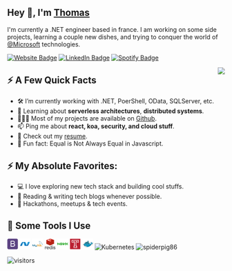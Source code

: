 <h2>Hey 👋, I'm <a href="https://www.linkedin.com/in/thomas-illiet">Thomas</a></h2>
<p>I'm currently a .NET engineer based in france. I am working on some side projects, learning a couple new dishes, and trying to conquer the world of <a href="https://microsoft.com">@Microsoft</a> technologies.</p>
<p><a href="https://www.thomas-illiet.fr"><img src="https://img.shields.io/badge/-thomas-illiet.fr-4E69C8?style=flat-square&amp;labelColor=4E69C8&amp;logo=Firefox&amp;link=https://www.thomas-illiet.fr" alt="Website Badge"></a> <a href="https://www.linkedin.com/in/thomas-illiet"><img src="https://img.shields.io/badge/-@thomas-illiet-0077B5?style=flat-square&amp;labelColor=0077B5&amp;logo=LinkedIn&amp;link=https://www.linkedin.com/in/thomas-illiet" alt="LinkedIn Badge"></a> <a href="hhttps://open.spotify.com/user/thomas-illiet"><img src="https://img.shields.io/badge/-@thomas-illiet-1ED760?style=flat-square&amp;labelColor=fff&amp;logo=Spotify&amp;link=hhttps://open.spotify.com/user/thomas-illiet" alt="Spotify Badge"></a></p>
<img align="right" src="https://media1.giphy.com/media/13HgwGsXF0aiGY/giphy.gif" />
<h2>⚡️ A Few Quick Facts</h2>
<ul>
<li>🛠   I’m currently working with .NET, PoerShell, OData, SQLServer, etc.</li>
<li>🚀   Learning about <strong>serverless architectures</strong>, <strong>distributed systems</strong>.</li>
<li>👨🏻‍💻   Most of my projects are available on <a href="https://github.com/thomas-illiet">Github</a>.</li>
<li>📫   Ping me about <strong>react, koa, security, and cloud stuff</strong>.</li>
<li>📝   Check out my <a href="https://www.linkedin.com/in/thomas-illiet">resume</a>.</li>
<li>👾 Fun fact: Equal is Not Always Equal in Javascript.</li>
</ul>
<h2>⚡️ My Absolute Favorites:</h2>
<ul>
<li>💻   I love exploring new tech stack and building cool stuffs.</li>
<li>📰   Reading &amp; writing tech blogs whenever possible.</li>
<li>🍕   Hackathons, meetups &amp; tech events.</li>
</ul>
<h2>🚀 Some Tools I Use</h2>
<img src="https://raw.githubusercontent.com/devicons/devicon/master/icons/bootstrap/bootstrap-plain.svg" alt="bootstrap" width="25" height="25" />
<img src="https://raw.githubusercontent.com/devicons/devicon/master/icons/dot-net/dot-net-original.svg" alt=".NET" width="25" height="25" />
<img src="https://raw.githubusercontent.com/devicons/devicon/master/icons/mysql/mysql-original-wordmark.svg" alt="mysql" width="25" height="25" />
<img src="https://raw.githubusercontent.com/devicons/devicon/master/icons/redis/redis-original-wordmark.svg" alt="redis" width="25" height="25" />
<img src="https://raw.githubusercontent.com/devicons/devicon/master/icons/nginx/nginx-original.svg" alt="nginx" width="25" height="25" />
<img src="https://raw.githubusercontent.com/devicons/devicon/master/icons/travis/travis-plain.svg" alt="travis" width="25" height="25" />
<img src="https://raw.githubusercontent.com/devicons/devicon/master/icons/docker/docker-original.svg" alt="Docker" width="25" height="25" />
<img src="https://www.vectorlogo.zone/logos/kubernetes/kubernetes-icon.svg" alt="Kubernetes" width="25" height="25" />
<img src="https://github-readme-stats.vercel.app/api?username=thomas-illiet&show_icons=true&count_private=true" alt="spiderpig86" />
<p><img src="https://visitor-badge.glitch.me/badge?page_id=thomas-illiet.thomas-illiet" alt="visitors"></p>
